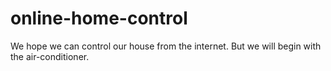 online-home-control
===================

We hope we can control our house from the internet. But we will begin with the air-conditioner. 
